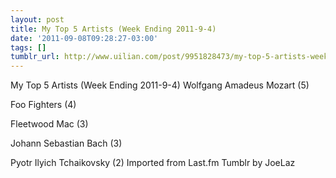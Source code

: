 ```yaml
---
layout: post
title: My Top 5 Artists (Week Ending 2011-9-4)
date: '2011-09-08T09:28:27-03:00'
tags: []
tumblr_url: http://www.uilian.com/post/9951828473/my-top-5-artists-week-ending-2011-9-4
---
```

My Top 5 Artists (Week Ending 2011-9-4)
Wolfgang Amadeus Mozart (5) 

Foo Fighters (4) 

Fleetwood Mac (3) 

Johann Sebastian Bach (3) 

Pyotr Ilyich Tchaikovsky (2) 
Imported from Last.fm Tumblr by JoeLaz
